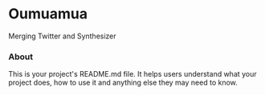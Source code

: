 Oumuamua
========

Merging Twitter and Synthesizer

### About

This is your project's README.md file. It helps users understand what your
project does, how to use it and anything else they may need to know.